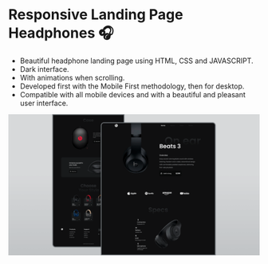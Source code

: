# Responsive Landing Page Headphones 🎧
 - Beautiful headphone landing page using HTML, CSS and JAVASCRIPT.
 - Dark interface.
 - With animations when scrolling.
 - Developed first with the Mobile First methodology, then for desktop.
 - Compatible with all mobile devices and with a beautiful and pleasant user interface.

![](/preview.png)
